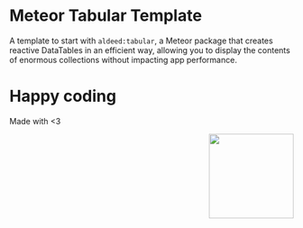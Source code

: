 # Meteor Tabular Template
A template to start with `aldeed:tabular`, a Meteor package that creates reactive DataTables in an efficient way, allowing you to display the contents of enormous collections without impacting app performance.

# Happy coding
Made with <3

<img width="150px" src="http://phaser.azurewebsites.net/assets/nicholls.png" align="right">